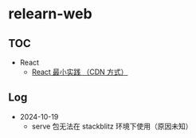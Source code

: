 # relearn-web

## TOC

- React
    - [React 最小实践 （CDN 方式）](http://localhost:8080/React/000/index.html)


## Log
- 2024-10-19
    - serve 包无法在 stackblitz 环境下使用（原因未知）